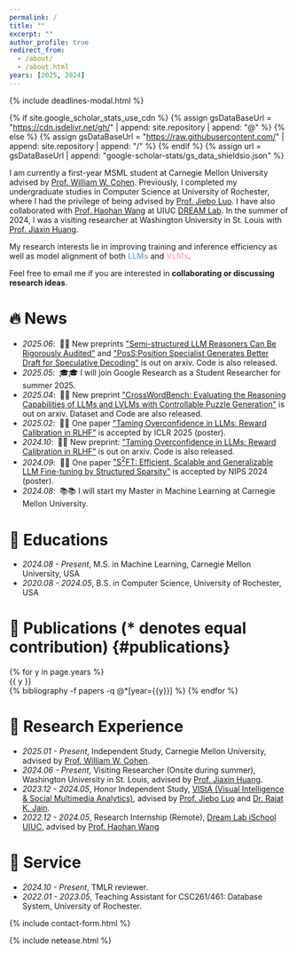 ```yaml
---
permalink: /
title: ""
excerpt: ""
author_profile: true
redirect_from: 
  - /about/
  - /about.html
years: [2025, 2024]
---
```

<!-- https://github.com/erikthedeveloper/code-review-emoji-guide -->

<!-- Include the modal component -->
{% include deadlines-modal.html %}

{% if site.google_scholar_stats_use_cdn %}
{% assign gsDataBaseUrl = "https://cdn.jsdelivr.net/gh/" | append: site.repository | append: "@" %}
{% else %}
{% assign gsDataBaseUrl = "https://raw.githubusercontent.com/" | append: site.repository | append: "/" %}
{% endif %}
{% assign url = gsDataBaseUrl | append: "google-scholar-stats/gs_data_shieldsio.json" %}

<span class='anchor' id='about-me'></span>

I am currently a first-year MSML student at Carnegie Mellon University advised by [Prof. William W. Cohen](https://www.cs.cmu.edu/~wcohen/). Previously, I completed my undergraduate studies in Computer Science at University of Rochester, where I had the privilege of being advised by [Prof. Jiebo Luo](https://www.cs.rochester.edu/u/jluo/#Prospective). I have also collaborated with [Prof. Haohan Wang](https://haohanwang.github.io/) at UIUC [DREAM Lab](https://dreamlabuiuc.github.io/). In the summer of 2024, I was a visiting researcher at Washington University in St. Louis with [Prof. Jiaxin Huang](https://teapot123.github.io/).

My research interests lie in improving training and inference efficiency as well as model alignment of both <span style="color:rgb(144, 174, 200)">**LLMs**</span> and <span style="color:lightpink">**VLMs**</span>. 

Feel free to email me if you are interested in **collaborating or discussing research ideas**.

<!-- My research interest includes neural machine translation and computer vision. I have published more than 100 papers at the top international AI conferences with total <a href='https://scholar.google.com/citations?user=Jyqbex4AAAAJ'>google scholar citations <strong><span id='total_cit'>260000+</span></strong></a>  -->

<!-- (You can also use google scholar badge <a href='https://scholar.google.com/citations?user=Jyqbex4AAAAJ'><img src="https://img.shields.io/endpoint?url={{ url | url_encode }}&logo=Google%20Scholar&labelColor=f6f6f6&color=9cf&style=flat&label=citations"></a>). -->

<!-- <span style="color:red">🔈**I am actively seeking for 2025 Summer HCI Research Internship, please don’t hesitate to contact me if you think I might be a good fit!**</span> -->

<span class='anchor' id='-news'></span>

# 🔥 News
- *2025.06*: &nbsp;🎉🎉 New preprints ["Semi-structured LLM Reasoners Can Be Rigorously Audited"](https://arxiv.org/abs/2505.24217) and ["PosS:Position Specialist Generates Better Draft for Speculative Decoding"](https://arxiv.org/abs/2506.03566) is out on arxiv. Code is also released.
- *2025.05*: &nbsp;🎓🎓 I will join Google Research as a Student Researcher for summer 2025.
- *2025.04*: &nbsp;🎉🎉 New preprint ["CrossWordBench: Evaluating the Reasoning Capabilities of LLMs and LVLMs with Controllable Puzzle Generation"](https://arxiv.org/abs/2504.00043) is out on arxiv. Dataset and Code are also released.
- *2025.02*: &nbsp;🎉🎉 One paper ["Taming Overconfidence in LLMs: Reward Calibration in RLHF"](https://arxiv.org/abs/2410.09724) is accepted by ICLR 2025 (poster).
- *2024.10*: &nbsp;🎉🎉 New preprint: ["Taming Overconfidence in LLMs: Reward Calibration in RLHF"](https://arxiv.org/abs/2410.09724) is out on arxiv. Code is also released.
- *2024.09*: &nbsp;🎉🎉 One paper ["S<sup>2</sup>FT: Efficient, Scalable and Generalizable LLM Fine-tuning by Structured Sparsity"](https://openreview.net/forum?id=lEUle8S4xQ&referrer=%5Bthe%20profile%20of%20Xinyu%20Yang%5D) is accepted by NIPS 2024 (poster).
- *2024.08*: &nbsp;📚📚 I will start my Master in Machine Learning at Carnegie Mellon University.
<!-- - *2024.05*: &nbsp;🎉🎉 ["Development of UroSAM: A Machine Learning Model to Automatically Identify Kidney Stone Composition from Endoscopic Video"](https://www.liebertpub.com/doi/10.1089/end.2023.0740) is accepted for publication at Journal of Endourology. -->

<span class='anchor' id='-education'></span>

# 📖 Educations
- *2024.08 - Present*, M.S. in Machine Learning, Carnegie Mellon University, USA
- *2020.08 - 2024.05*, B.S. in Computer Science, University of Rochester, USA

<span class='anchor' id='-publications'></span>

# 📝 Publications (* denotes equal contribution) {#publications}

<div class="publications">
  {% for y in page.years %}
    <div>{{ y }}</div>
    {% bibliography -f papers -q @*[year={{y}}] %}
  {% endfor %}
</div>

<span class='anchor' id='-research'></span>

# 🔬 Research Experience
- *2025.01 - Present*, Independent Study, Carnegie Mellon University, advised by [Prof. William W. Cohen](https://www.cs.cmu.edu/~wcohen/).
- *2024.06 - Present*, Visiting Researcher (Onsite during summer), Washington University in St. Louis, advised by [Prof. Jiaxin Huang](https://teapot123.github.io/).
- *2023.12 - 2024.05*, Honor Independent Study, [VIStA (Visual Intelligence & Social Multimedia Analytics)](https://www.cs.rochester.edu/u/jluo/\#VISTA), advised by [Prof. Jiebo Luo](https://www.cs.rochester.edu/u/jluo/) and [Dr. Rajat K. Jain](https://www.urmc.rochester.edu/people/112361798-rajat-k-jain).
- *2022.12 - 2024.05*, Research Internship (Remote), [Dream Lab iSchool UIUC](https://dreamlabuiuc.github.io/\#intro), advised by [Prof. Haohan Wang](https://haohanwang.github.io/)

<span class='anchor' id='-service'></span>

# 📝 Service
- *2024.10 - Present*, TMLR reviewer.
- *2022.01 - 2023.05*, Teaching Assistant for CSC261/461: Database System, University of Rochester.

<!-- 🛠️ Skills -->


<!-- Contact -->
<link rel="stylesheet" href="{{ '/assets/css/contact-form.css' | relative_url }}">
{% include contact-form.html %}
<script src="{{ '/assets/js/contact-form.js' | relative_url }}"></script>

<!-- Music -->
{% include netease.html %}


<!-- <script src="{{ '/assets/js/webPet.min.js' | relative_url }}"></script> -->
<!-- Initialize the WebPet -->
<!-- <script>
  document.addEventListener('DOMContentLoaded', function() {
    const pet = new WebPet({
      name: 'Kitty',
      // Add any additional custom configurations here
    });
  });
</script> -->